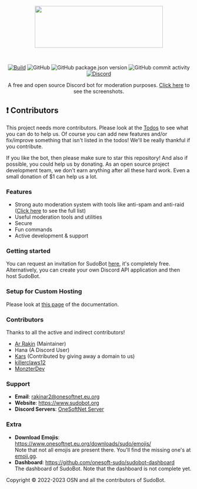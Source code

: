 
<p align="center">
<a href="https://www.sudobot.org" title="Official Website of SudoBot" target="_blank">
<img src="https://res.cloudinary.com/rakinar2/image/upload/f_auto,q_auto/em8aewnsfwj7mlfhqxtf" height="114px" width="348px">
</a> 
</p>
<br />
<p align="center">
<a href="https://github.com/onesoft-sudo/sudobot/actions/workflows/build.yml"><img src="https://github.com/onesoft-sudo/sudobot/actions/workflows/build.yml/badge.svg" alt="Build"></a>
<img src="https://img.shields.io/github/license/onesoft-sudo/sudobot?label=License" alt="GitHub">
<img src="https://img.shields.io/github/package-json/v/onesoft-sudo/sudobot?label=Version" alt="GitHub package.json version">
<img src="https://img.shields.io/github/commit-activity/w/onesoft-sudo/sudobot?label=Commit%20Activity" alt="GitHub commit activity">
<a href="https://discord.gg/892GWhTzgs"><img src="https://img.shields.io/discord/964969362073198652?label=OSN+Support+Chat" alt="Discord"></a>
</p>

<p align="center">
A free and open source Discord bot for moderation purposes. <a href="https://docs.sudobot.org/features/screenshots/">Click here</a> to see the screenshots.
</p>

## ❗ Contributors

This project needs more contributors. Please look at the [Todos](https://github.com/onesoft-sudo/sudobot/blob/main/TODO.md) to see what you can do to help us. Of course you can add new features and/or fix/improve something that isn't listed in the todos! We'll be really thankful if you contribute.

If you like the bot, then please make sure to star this repository! And also if possible, you could help us by donating. As an open source project development team, we don't earn anything after all these hard work. Even a small donation of $1 can help us a lot.

### Features

- Strong auto moderation system with tools like anti-spam and anti-raid ([Click here](https://docs.sudobot.org/automoderation/#what-can-the-bot-do) to see the full list)
- Useful moderation tools and utilities 
- Secure
- Fun commands
- Active development & support

### Getting started

You can request an invitation for SudoBot [here](https://discord.gg/pazm3tqYh5), it's completely free.
Alternatively, you can create your own Discord API application and then host SudoBot.

### Setup for Custom Hosting

Please look at [this page](https://docs.sudobot.org/getting-started) of the documentation.

### Contributors

Thanks to all the active and indirect contributors!


* [Ar Rakin](https://github.com/virtual-designer) (Maintainer)
* Hana (A Discord User)
* [Kars](https://github.com/kars1996) (Contributed by giving away a domain to us)
* [killerclaws12](https://github.com/killerclaws12)
* [MonzterDev](https://github.com/MonzterDev)

### Support

- **Email**: rakinar2@onesoftnet.eu.org
- **Website**: https://www.sudobot.org
- **Discord Servers**: [OneSoftNet Server](https://discord.gg/892GWhTzgs)

### Extra 

- **Download Emojis**: https://www.onesoftnet.eu.org/downloads/sudo/emojis/ <br />
  Note that not all emojis are present there. You'll find the missing one's at [emoji.gg](https://emoji.gg).
- **Dashboard**: https://github.com/onesoft-sudo/sudobot-dashboard <br />
  The dashboard of SudoBot. Note that the dashboard is not complete yet.

Copyright © 2022-2023 OSN and all the contributors of SudoBot.
